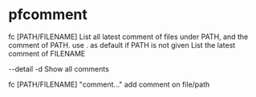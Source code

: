 pfcomment
=========

fc [PATH/FILENAME]
   List all latest comment of files under PATH, and the comment of PATH. use .  as default if PATH is not given
   List the latest comment of FILENAME

   --detail -d Show all comments

fc [PATH/FILENAME] "comment..."
   add comment on file/path